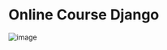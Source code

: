 # Online Course Django
 
![image](https://user-images.githubusercontent.com/83168701/195209089-78075205-d865-4634-afaa-b8c6dff76620.png)
